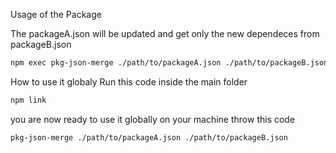 Usage of the Package

The packageA.json will be updated and get only the new dependeces from packageB.json

```sh
npm exec pkg-json-merge ./path/to/packageA.json ./path/to/packageB.json
```

How to use it globaly
Run this code inside the main folder

```sh
npm link
```

you are now ready to use it globally on your machine
throw this code

```sh
pkg-json-merge ./path/to/packageA.json ./path/to/packageB.json
```